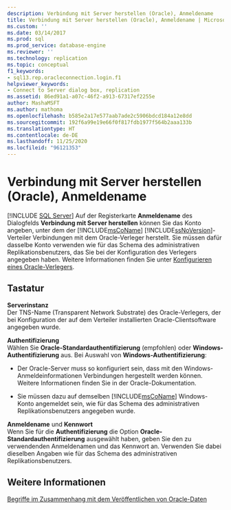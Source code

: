 ```yaml
---
description: Verbindung mit Server herstellen (Oracle), Anmeldename
title: Verbindung mit Server herstellen (Oracle), Anmeldename | Microsoft-Dokumentation
ms.custom: ''
ms.date: 03/14/2017
ms.prod: sql
ms.prod_service: database-engine
ms.reviewer: ''
ms.technology: replication
ms.topic: conceptual
f1_keywords:
- sql13.rep.oracleconnection.login.f1
helpviewer_keywords:
- Connect to Server dialog box, replication
ms.assetid: 86ed91a1-a07c-46f2-a913-67317ef2255e
author: MashaMSFT
ms.author: mathoma
ms.openlocfilehash: b585e2a17e577aab7ade2c5906bdcd184a12e8dd
ms.sourcegitcommit: 192f6a99e19e66f0f817fdb1977f564b2aaa133b
ms.translationtype: HT
ms.contentlocale: de-DE
ms.lasthandoff: 11/25/2020
ms.locfileid: "96121353"
---
```

# <a name="connect-to-server-oracle-login"></a>Verbindung mit Server herstellen (Oracle), Anmeldename
 [!INCLUDE [SQL Server](../../includes/applies-to-version/sqlserver.md)]
  Auf der Registerkarte **Anmeldename** des Dialogfelds **Verbindung mit Server herstellen** können Sie das Konto angeben, unter dem der [!INCLUDE[msCoName](../../includes/msconame-md.md)] [!INCLUDE[ssNoVersion](../../includes/ssnoversion-md.md)]-Verteiler Verbindungen mit dem Oracle-Verleger herstellt. Sie müssen dafür dasselbe Konto verwenden wie für das Schema des administrativen Replikationsbenutzers, das Sie bei der Konfiguration des Verlegers angegeben haben. Weitere Informationen finden Sie unter [Konfigurieren eines Oracle-Verlegers](../../relational-databases/replication/non-sql/configure-an-oracle-publisher.md).  
  
## <a name="options"></a>Tastatur  
 **Serverinstanz**  
 Der TNS-Name (Transparent Network Substrate) des Oracle-Verlegers, der bei Konfiguration der auf dem Verteiler installierten Oracle-Clientsoftware angegeben wurde.  
  
 **Authentifizierung**  
 Wählen Sie **Oracle-Standardauthentifizierung** (empfohlen) oder **Windows-Authentifizierung** aus. Bei Auswahl von **Windows-Authentifizierung**:  
  
-   Der Oracle-Server muss so konfiguriert sein, dass mit den Windows-Anmeldeinformationen Verbindungen hergestellt werden können. Weitere Informationen finden Sie in der Oracle-Dokumentation.  
  
-   Sie müssen dazu auf demselben [!INCLUDE[msCoName](../../includes/msconame-md.md)] Windows-Konto angemeldet sein, wie für das Schema des administrativen Replikationsbenutzers angegeben wurde.  
  
 **Anmeldename** und **Kennwort**  
 Wenn Sie für die **Authentifizierung** die Option **Oracle-Standardauthentifizierung** ausgewählt haben, geben Sie den zu verwendenden Anmeldenamen und das Kennwort an. Verwenden Sie dabei dieselben Angaben wie für das Schema des administrativen Replikationsbenutzers.  
  
## <a name="see-also"></a>Weitere Informationen  
 [Begriffe im Zusammenhang mit dem Veröffentlichen von Oracle-Daten](../../relational-databases/replication/non-sql/glossary-of-terms-for-oracle-publishing.md)  
  
  
